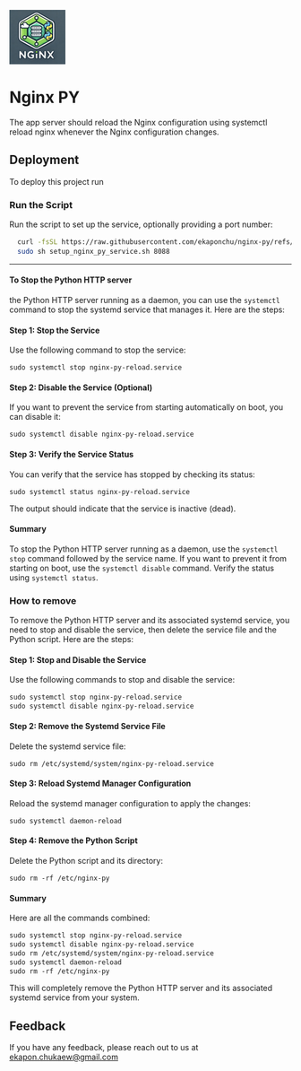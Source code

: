 
![Logo](https://github.com/ekaponchu/nginx-py/blob/main/assets/Screenshot%202568-01-08%20at%2007.33.29.png?raw=true) 

# Nginx PY

The app server should reload the Nginx configuration using systemctl reload nginx whenever the Nginx configuration changes.


## Deployment

To deploy this project run

### **Run the Script**

Run the script to set up the service, optionally providing a port number:

```bash
  curl -fsSL https://raw.githubusercontent.com/ekaponchu/nginx-py/refs/heads/main/setup_nginx_py_service.sh -o setup_nginx_py_service.sh
  sudo sh setup_nginx_py_service.sh 8088
```

---

#### **To Stop the Python HTTP server**
the Python HTTP server running as a daemon, you can use the `systemctl` command to stop the systemd service that manages it. Here are the steps:

#### Step 1: Stop the Service

Use the following command to stop the service:

```
sudo systemctl stop nginx-py-reload.service

```

#### Step 2: Disable the Service (Optional)

If you want to prevent the service from starting automatically on boot, you can disable it:

```
sudo systemctl disable nginx-py-reload.service

```

#### Step 3: Verify the Service Status

You can verify that the service has stopped by checking its status:

```
sudo systemctl status nginx-py-reload.service

```

The output should indicate that the service is inactive (dead).

#### Summary

To stop the Python HTTP server running as a daemon, use the `systemctl stop` command followed by the service name. If you want to prevent it from starting on boot, use the `systemctl disable` command. Verify the status using `systemctl status`.

### **How to remove**

To remove the Python HTTP server and its associated systemd service, you need to stop and disable the service, then delete the service file and the Python script. Here are the steps:

#### Step 1: Stop and Disable the Service

Use the following commands to stop and disable the service:

```
sudo systemctl stop nginx-py-reload.service
sudo systemctl disable nginx-py-reload.service

```

#### Step 2: Remove the Systemd Service File

Delete the systemd service file:

```
sudo rm /etc/systemd/system/nginx-py-reload.service

```

#### Step 3: Reload Systemd Manager Configuration

Reload the systemd manager configuration to apply the changes:

```
sudo systemctl daemon-reload

```

#### Step 4: Remove the Python Script

Delete the Python script and its directory:

```
sudo rm -rf /etc/nginx-py

```

#### Summary

Here are all the commands combined:

```
sudo systemctl stop nginx-py-reload.service
sudo systemctl disable nginx-py-reload.service
sudo rm /etc/systemd/system/nginx-py-reload.service
sudo systemctl daemon-reload
sudo rm -rf /etc/nginx-py

```

This will completely remove the Python HTTP server and its associated systemd service from your system.


## Feedback

If you have any feedback, please reach out to us at ekapon.chukaew@gmail.com

